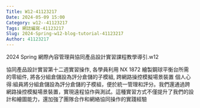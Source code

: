 ```yaml
---
Title: W12-41123217
Date: 2024-05-09 15:00
Category: w12--41123217
Tags: 網誌編寫-41123217
Slug: 2024-Spring-w12-blog-tutorial-41123217
Author: 41123217
---
```


2024 Spring 網際內容管理與協同產品設計實習課程教學導引.w12

<!-- PELICAN_END_SUMMARY -->

協同產品設計實習第十二週實習操作, 各學員利用 NX 1872 繪製鋼球平衡台所需的零組件, 將各分組倉儲設為評分倉儲的子模組, 跨網路操控模擬場景裝置
個人心得:組員將分組倉儲設為評分倉儲的子模組，便於統一管理和評分。我們還通過跨網路操控模擬場景裝置，實現遠程協作與測試。這種實習方式不僅提升了我們的設計和繪圖能力，還加強了團隊合作和網絡協同操作的實踐經驗